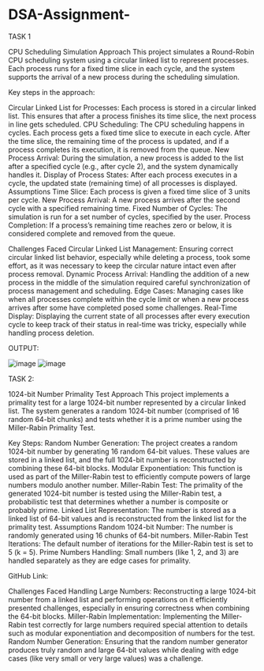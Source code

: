 # DSA-Assignment-

TASK 1

CPU Scheduling Simulation
Approach
This project simulates a Round-Robin CPU scheduling system using a circular linked list to represent processes. Each process runs for a fixed time slice in each cycle, and the system supports the arrival of a new process during the scheduling simulation.

Key steps in the approach:

Circular Linked List for Processes: Each process is stored in a circular linked list. This ensures that after a process finishes its time slice, the next process in line gets scheduled.
CPU Scheduling: The CPU scheduling happens in cycles. Each process gets a fixed time slice to execute in each cycle. After the time slice, the remaining time of the process is updated, and if a process completes its execution, it is removed from the queue.
New Process Arrival: During the simulation, a new process is added to the list after a specified cycle (e.g., after cycle 2), and the system dynamically handles it.
Display of Process States: After each process executes in a cycle, the updated state (remaining time) of all processes is displayed.
Assumptions
Time Slice: Each process is given a fixed time slice of 3 units per cycle.
New Process Arrival: A new process arrives after the second cycle with a specified remaining time.
Fixed Number of Cycles: The simulation is run for a set number of cycles, specified by the user.
Process Completion: If a process’s remaining time reaches zero or below, it is considered complete and removed from the queue.


Challenges Faced
Circular Linked List Management: Ensuring correct circular linked list behavior, especially while deleting a process, took some effort, as it was necessary to keep the circular nature intact even after process removal.
Dynamic Process Arrival: Handling the addition of a new process in the middle of the simulation required careful synchronization of process management and scheduling.
Edge Cases: Managing cases like when all processes complete within the cycle limit or when a new process arrives after some have completed posed some challenges.
Real-Time Display: Displaying the current state of all processes after every execution cycle to keep track of their status in real-time was tricky, especially while handling process deletion.

OUTPUT:

![image](https://github.com/user-attachments/assets/c8e4b4c4-acf9-4904-bd5b-a8fe87101921)
![image](https://github.com/user-attachments/assets/20cdb5a1-6335-4b90-9596-4a955a1aaeba)



TASK 2:

1024-bit Number Primality Test
Approach
This project implements a primality test for a large 1024-bit number represented by a circular linked list. The system generates a random 1024-bit number (comprised of 16 random 64-bit chunks) and tests whether it is a prime number using the Miller-Rabin Primality Test.

Key Steps:
Random Number Generation: The project creates a random 1024-bit number by generating 16 random 64-bit values. These values are stored in a linked list, and the full 1024-bit number is reconstructed by combining these 64-bit blocks.
Modular Exponentiation: This function is used as part of the Miller-Rabin test to efficiently compute powers of large numbers modulo another number.
Miller-Rabin Test: The primality of the generated 1024-bit number is tested using the Miller-Rabin test, a probabilistic test that determines whether a number is composite or probably prime.
Linked List Representation: The number is stored as a linked list of 64-bit values and is reconstructed from the linked list for the primality test.
Assumptions
Random 1024-bit Number: The number is randomly generated using 16 chunks of 64-bit numbers.
Miller-Rabin Test Iterations: The default number of iterations for the Miller-Rabin test is set to 5 (k = 5).
Prime Numbers Handling: Small numbers (like 1, 2, and 3) are handled separately as they are edge cases for primality.

GitHub Link:


Challenges Faced
Handling Large Numbers: Reconstructing a large 1024-bit number from a linked list and performing operations on it efficiently presented challenges, especially in ensuring correctness when combining the 64-bit blocks.
Miller-Rabin Implementation: Implementing the Miller-Rabin test correctly for large numbers required special attention to details such as modular exponentiation and decomposition of numbers for the test.
Random Number Generation: Ensuring that the random number generator produces truly random and large 64-bit values while dealing with edge cases (like very small or very large values) was a challenge.


